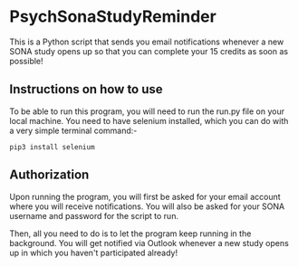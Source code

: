 # PsychSonaStudyReminder
This is a Python script that sends you email notifications whenever a new SONA study opens up so that you can complete your 15 credits as soon as possible!

## Instructions on how to use
To be able to run this program, you will need to run the run.py file on your local machine. You need to have selenium installed, which you can do with a very simple terminal command:-

``pip3 install selenium``

## Authorization
Upon running the program, you will first be asked for your email account where you will receive notifications. You will also be asked for your SONA username and password for the script to run. 

Then, all you need to do is to let the program keep running in the background. You will get notified via Outlook whenever a new study opens up in which you haven't participated already!


